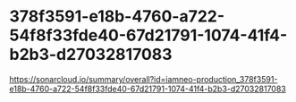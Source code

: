 # 378f3591-e18b-4760-a722-54f8f33fde40-67d21791-1074-41f4-b2b3-d27032817083
https://sonarcloud.io/summary/overall?id=iamneo-production_378f3591-e18b-4760-a722-54f8f33fde40-67d21791-1074-41f4-b2b3-d27032817083
